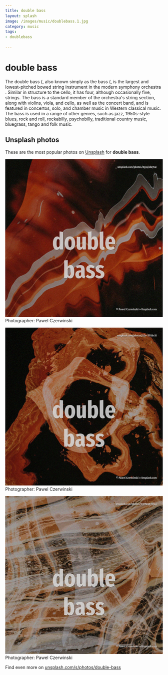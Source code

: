 ```yaml
---
title: double bass
layout: splash
image: /images/music/doublebass.1.jpg
category: music
tags:
- doublebass

---
```

# double bass

The double bass (, also known simply as the bass (, is the largest and lowest-pitched bowed  string  instrument in the modern symphony orchestra . Similar in structure to the cello, it has four, although occasionally five, strings.  The bass is a standard member of the orchestra's string section, along with violins, viola, and  cello,  as well as the concert band, and is featured in concertos, solo, and chamber music in  Western classical music. The bass is used in a range of other genres, such as jazz, 1950s-style blues, rock and roll,  rockabilly, psychobilly, traditional country music, bluegrass, tango and folk music. 

 
## Unsplash photos
These are the most popular photos on [Unsplash](https://unsplash.com) for **double bass**.
 
![double bass](/images/music/doublebass.1.jpg)
Photographer:  Pawel Czerwinski
 
![double bass](/images/music/doublebass.2.jpg)
Photographer:  Pawel Czerwinski
 
![double bass](/images/music/doublebass.3.jpg)
Photographer:  Pawel Czerwinski
 
Find even more on [unsplash.com/s/photos/double-bass](https://unsplash.com/s/photos/double-bass)
 
